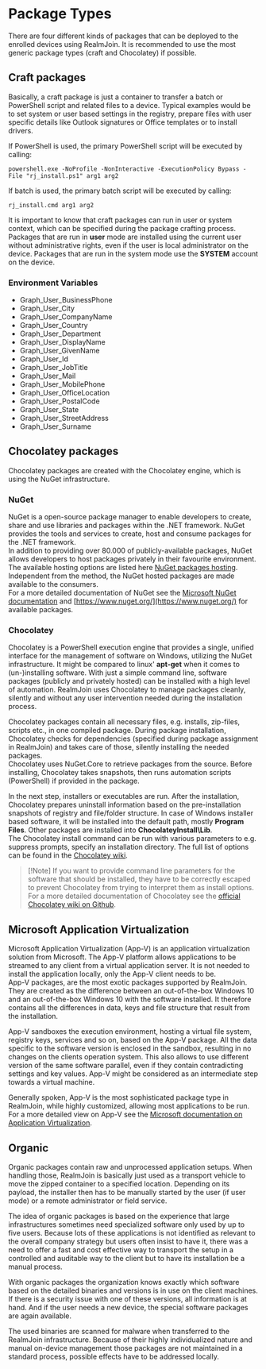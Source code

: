 # Package Types

There are four different kinds of packages that can be deployed to the enrolled devices using RealmJoin. It is recommended to use the most generic package types \(craft and Chocolatey\) if possible.

## Craft packages

Basically, a craft package is just a container to transfer a batch or PowerShell script and related files to a device. Typical examples would be to set system or user based settings in the registry, prepare files with user specific details like Outlook signatures or Office templates or to install drivers.

If PowerShell is used, the primary PowerShell script will be executed by calling:

```text
powershell.exe -NoProfile -NonInteractive -ExecutionPolicy Bypass -File "rj_install.ps1" arg1 arg2
```

If batch is used, the primary batch script will be executed by calling:

```text
rj_install.cmd arg1 arg2
```

It is important to know that craft packages can run in user or system context, which can be specified during the package crafting process.  
Packages that are run in **user** mode are installed using the current user without administrative rights, even if the user is local administrator on the device. Packages that are run in the system mode use the **SYSTEM** account on the device.

### Environment Variables

* Graph\_User\_BusinessPhone
* Graph\_User\_City
* Graph\_User\_CompanyName
* Graph\_User\_Country
* Graph\_User\_Department
* Graph\_User\_DisplayName
* Graph\_User\_GivenName
* Graph\_User\_Id
* Graph\_User\_JobTitle
* Graph\_User\_Mail
* Graph\_User\_MobilePhone
* Graph\_User\_OfficeLocation
* Graph\_User\_PostalCode
* Graph\_User\_State
* Graph\_User\_StreetAddress
* Graph\_User\_Surname

## Chocolatey packages

Chocolatey packages are created with the Chocolatey engine, which is using the NuGet infrastructure.

### NuGet

NuGet is a open-source package manager to enable developers to create, share and use libraries and packages within the .NET framework. NuGet provides the tools and services to create, host and consume packages for the .NET framework.  
In addition to providing over 80.000 of publicly-available packages, NuGet allows developers to host packages privately in their favourite environment. The available hosting options are listed here [NuGet packages hosting](https://docs.microsoft.com/en-us/nuget/hosting-packages/overview).  
Independent from the method, the NuGet hosted packages are made available to the consumers.  
For a more detailed documentation of NuGet see the [Microsoft NuGet documentation](https://docs.microsoft.com/en-us/nuget/#pivot=start&panel=start-all) and [https://www.nuget.org/](https://www.nuget.org/) for available packages.

### Chocolatey

Chocolatey is a PowerShell execution engine that provides a single, unified interface for the management of software on Windows, utilizing the NuGet infrastructure. It might be compared to linux' **apt-get** when it comes to \(un-\)installing software. With just a simple command line, software packages \(publicly and privately hosted\) can be installed with a high level of automation. RealmJoin uses Chocolatey to manage packages cleanly, silently and without any user intervention needed during the installation process.

Chocolatey packages contain all necessary files, e.g. installs, zip-files, scripts etc., in one compiled package. During package installation, Chocolatey checks for dependencies \(specified during package assignment in RealmJoin\) and takes care of those, silently installing the needed packages.  
Chocolatey uses NuGet.Core to retrieve packages from the source. Before installing, Chocolatey takes snapshots, then runs automation scripts \(PowerShell\) if provided in the package.

In the next step, installers or executables are run. After the installation, Chocolatey prepares uninstall information based on the pre-installation snapshots of registry and file/folder structure. In case of Windows installer based software, it will be installed into the default path, mostly **Program Files**. Other packages are installed into **ChocolateyInstall\Lib**.  
The Chocolatey install command can be run with various parameters to e.g. suppress prompts, specify an installation directory. The full list of options can be found in the [Chocolatey wiki](https://github.com/chocolatey/choco/wiki/CommandsInstall#options-and-switches).

> \[!Note\] If you want to provide command line parameters for the software that should be installed, they have to be correctly escaped to prevent Chocolatey from trying to interpret them as install options.  
> For a more detailed documentation of Chocolatey see the [official Chocolatey wiki on Github](https://github.com/chocolatey/choco/wiki).

## Microsoft Application Virtualization

Microsoft Application Virtualization \(App-V\) is an application virtualization solution from Microsoft. The App-V platform allows applications to be streamed to any client from a virtual application server. It is not needed to install the application locally, only the App-V client needs to be.  
App-V packages, are the most exotic packages supported by RealmJoin. They are created as the difference between an out-of-the-box Windows 10 and an out-of-the-box Windows 10 with the software installed. It therefore contains all the differences in data, keys and file structure that result from the installation.

App-V sandboxes the execution environment, hosting a virtual file system, registry keys, services and so on, based on the App-V package. All the data specific to the software version is enclosed in the sandbox, resulting in no changes on the clients operation system. This also allows to use different version of the same software parallel, even if they contain contradicting settings and key values. App-V might be considered as an intermediate step towards a virtual machine.

Generally spoken, App-V is the most sophisticated package type in RealmJoin, while highly customized, allowing most applications to be run.  
For a more detailed view on App-V see the [Microsoft documentation on Application Virtualization](https://technet.microsoft.com/en-us/library/hh826068.aspx).

## Organic

Organic packages contain raw and unprocessed application setups. When handling those, RealmJoin is basically just used as a transport vehicle to move the zipped container to a specified location. Depending on its payload, the installer then has to be manually started by the user \(if user mode\) or a remote administrator or field service.

The idea of organic packages is based on the experience that large infrastructures sometimes need specialized software only used by up to five users. Because lots of these applications is not identified as relevant to the overall company strategy but users often insist to have it, there was a need to offer a fast and cost effective way to transport the setup in a controlled and auditable way to the client but to have its installation be a manual process.

With organic packages the organization knows exactly which software based on the detailed binaries and versions is in use on the client machines. If there is a security issue with one of these versions, all information is at hand. And if the user needs a new device, the special software packages are again available.

The used binaries are scanned for malware when transferred to the RealmJoin infrastructure. Because of their highly individualized nature and manual on-device management those packages are not maintained in a standard process, possible effects have to be addressed locally.

